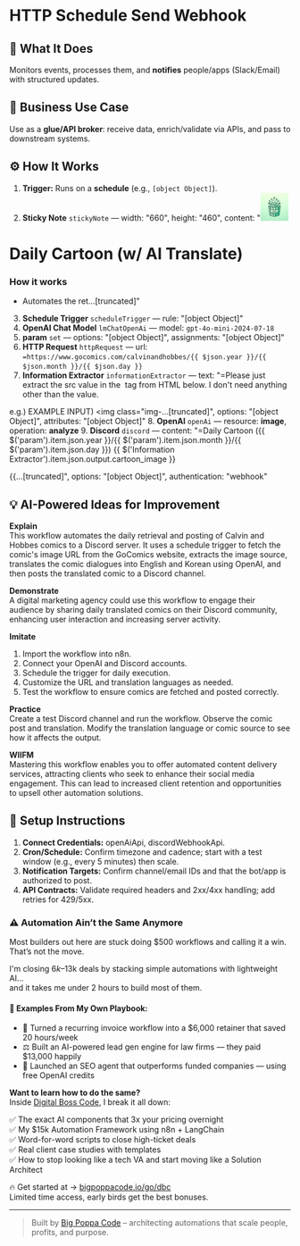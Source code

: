 # HTTP Schedule Send Webhook
  ## 🚀 What It Does
  Monitors events, processes them, and **notifies** people/apps (Slack/Email) with structured updates.
  
  ## 💼 Business Use Case
  Use as a **glue/API broker**: receive data, enrich/validate via APIs, and pass to downstream systems.
  
  ## ⚙️ How It Works
  1. **Trigger:** Runs on a **schedule** (e.g., `[object Object]`).
  2. **Sticky Note** `stickyNote` — width: "660", height: "460", content: "![](https://raw.githubusercontent.com/2innnnn0/30-Days-of-ChatGPT/refs/heads/main/datapopcorn_logo_50px.png)
# Daily Cartoon (w/ AI Translate)

### How it works
- Automates the ret…[truncated]"
3. **Schedule Trigger** `scheduleTrigger` — rule: "[object Object]"
4. **OpenAI Chat Model** `lmChatOpenAi` — model: `gpt-4o-mini-2024-07-18`
5. **param** `set` — options: "[object Object]", assignments: "[object Object]"
6. **HTTP Request** `httpRequest` — url: `=https://www.gocomics.com/calvinandhobbes/{{ $json.year }}/{{ $json.month }}/{{ $json.day }}`
7. **Information Extractor** `informationExtractor` — text: "=Please just extract the src value in the <img class="img-fluid Lazyloaded"> tag from HTML below. I don't need anything other than the value.

e.g.)
EXAMPLE INPUT)
<img class="img-…[truncated]", options: "[object Object]", attributes: "[object Object]"
8. **OpenAI** `openAi` — resource: **image**, operation: **analyze**
9. **Discord** `discord` — content: "=Daily Cartoon ({{ $('param').item.json.year }}/{{ $('param').item.json.month }}/{{ $('param').item.json.day }})
{{ $('Information Extractor').item.json.output.cartoon_image }}

{{…[truncated]", options: "[object Object]", authentication: "webhook"
  
  ## 💡 AI-Powered Ideas for Improvement
  **Explain**  
This workflow automates the daily retrieval and posting of Calvin and Hobbes comics to a Discord server. It uses a schedule trigger to fetch the comic's image URL from the GoComics website, extracts the image source, translates the comic dialogues into English and Korean using OpenAI, and then posts the translated comic to a Discord channel.

**Demonstrate**  
A digital marketing agency could use this workflow to engage their audience by sharing daily translated comics on their Discord community, enhancing user interaction and increasing server activity.

**Imitate**  
1. Import the workflow into n8n.
2. Connect your OpenAI and Discord accounts.
3. Schedule the trigger for daily execution.
4. Customize the URL and translation languages as needed.
5. Test the workflow to ensure comics are fetched and posted correctly.

**Practice**  
Create a test Discord channel and run the workflow. Observe the comic post and translation. Modify the translation language or comic source to see how it affects the output.

**WIIFM**  
Mastering this workflow enables you to offer automated content delivery services, attracting clients who seek to enhance their social media engagement. This can lead to increased client retention and opportunities to upsell other automation solutions.
  
  ## 🔧 Setup Instructions
  1. **Connect Credentials:** openAiApi, discordWebhookApi.
2. **Cron/Schedule:** Confirm timezone and cadence; start with a test window (e.g., every 5 minutes) then scale.
3. **Notification Targets:** Confirm channel/email IDs and that the bot/app is authorized to post.
4. **API Contracts:** Validate required headers and 2xx/4xx handling; add retries for 429/5xx.
  
### ⚠️ Automation Ain’t the Same Anymore

Most builders out here are stuck doing $500 workflows and calling it a win.  
That’s not the move.  

I'm closing $6k–$13k deals by stacking simple automations with lightweight AI...  
and it takes me under 2 hours to build most of them.

#### 🧠 Examples From My Own Playbook:
- 🔁 Turned a recurring invoice workflow into a $6,000 retainer that saved 20 hours/week  
- ⚖️ Built an AI-powered lead gen engine for law firms — they paid $13,000 happily  
- 🚀 Launched an SEO agent that outperforms funded companies — using free OpenAI credits  

**Want to learn how to do the same?**  
Inside [Digital Boss Code](https://bigpoppacode.io/go/dbc), I break it all down:

✅ The exact AI components that 3x your pricing overnight  
✅ My $15k Automation Framework using n8n + LangChain  
✅ Word-for-word scripts to close high-ticket deals  
✅ Real client case studies with templates  
✅ How to stop looking like a tech VA and start moving like a Solution Architect  

🔥 Get started at → [bigpoppacode.io/go/dbc](https://bigpoppacode.io/go/dbc)  
Limited time access, early birds get the best bonuses.

---
> Built by [Big Poppa Code](https://bigpoppacode.io) – architecting automations that scale people, profits, and purpose.
  